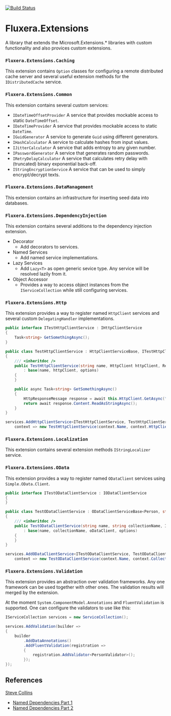[![Build Status](https://dev.azure.com/fluxera/Foundation/_apis/build/status/GitHub/fluxera.Fluxera.Extensions?branchName=main)](https://dev.azure.com/fluxera/Foundation/_build/latest?definitionId=65&branchName=main)

# Fluxera.Extensions
A library that extends the Microsoft.Extensions.* libraries with custom functionality and also provices custom extensions.

### ```Fluxera.Extensions.Caching```

This extension contains ```Option``` classes for configuring a remote distributed cache server and
several useful extension methods for the ```IDistributedCache``` service.

### ```Fluxera.Extensions.Common```

This extension contains several custom services:

- ```IDateTimeOffsetProvider``` A service that provides mockable access to static ```DateTimeOffset```.
- ```IDateTimeProvider``` A service that provides mockable access to static ```DateTime```.
- ```IGuidGenerator``` A service to generate ```Guid``` using different generators.
- ```IHashCalculator``` A service to calculate hashes from input values.
- ```IJitterCalculator``` A service that adds entropy to any given number.
- ```IPasswordGenerator``` A service that generates random passwords.
- ```IRetryDelayCalculator``` A service that calculates retry delay with (truncated) binary exponential back-off.
- ```IStringEncryptionService``` A service that can be used to simply encrypt/decrypt texts.

### ```Fluxera.Extensions.DataManagement```

This extension contains an infrastructure for inserting seed data into databases.

### ```Fluxera.Extensions.DependencyInjection```
 
This extension contains several additions to the dependency injection extension.

- Decorator
  - Add decorators to services.
- Named Services
  - Add named service implementations.
- Lazy Services
  - Add ```Lazy<T>``` as open generic sevice type. Any service will be resolved lazily from it.
- Object Accessor
  - Provides a way to access object instances from the ```IServiceCollection``` while still configuring services.

### ```Fluxera.Extensions.Http```

This extension provides a way to register named ```HttpClient``` services and several custom ```DelegatingHandler``` implementations.

```C#
public interface ITestHttpClientService : IHttpClientService
{
    Task<string> GetSomethingAsync();
}

public class TestHttpClientService : HttpClientServiceBase, ITestHttpClientService
{
    /// <inheritdoc />
    public TestHttpClientService(string name, HttpClient httpClient, RemoteService options)
        : base(name, httpClient, options)
    {
    }

    public async Task<string> GetSomethingAsync()
    {
        HttpResponseMessage response = await this.HttpClient.GetAsync("/");
        return await response.Content.ReadAsStringAsync();
    }
}

services.AddHttpClientService<ITestHttpClientService, TestHttpClientService>(
	context => new TestHttpClientService(context.Name, context.HttpClient, context.Options));
```

### ```Fluxera.Extensions.Localization```

This extension contains several extension methods ```IStringLocalizer``` service.

### ```Fluxera.Extensions.OData```

This extension provides a way to register named ```ODataClient``` services using ```Simple.OData.Client```.

```C#
public interface ITestODataClientService : IODataClientService
{
}

public class TestODataClientService : ODataClientServiceBase<Person, string>, ITestODataClientService
{
    /// <inheritdoc />
    public TestODataClientService(string name, string collectionName, IODataClient oDataClient, RemoteService options)
        : base(name, collectionName, oDataClient, options)
    {
    }
}

services.AddODataClientService<ITestODataClientService, TestODataClientService>("People",
    context => new TestODataClientService(context.Name, context.CollectionName, context.ODataClient, context.Options));
```

### ```Fluxera.Extensions.Validation```

This extension provides an abstraction over validation frameworks. Any one framework can
be used together with other ones. The validation results will merged by the extension.

At the moment ```System.ComponentModel.Annotations``` and ```FluentValidation``` is supported.
One can configure the validators to use like this:

```C#
IServiceCollection services = new ServiceCollection();

services.AddValidation(builder =>
{
    builder
        .AddDataAnnotations()
        .AddFluentValidation(registration =>
        {
            registration.AddValidator<PersonValidator>();
        });
});
```


## References

[Steve Collins](https://stevetalkscode.co.uk/)

- [Named Dependencies Part 1](https://stevetalkscode.co.uk/named-dependencies-part-1)
- [Named Dependencies Part 2](https://stevetalkscode.co.uk/named-dependencies-part-2)

